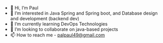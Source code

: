 - 👋 Hi, I’m Paul
- 👀 I’m interested in Java Spring and Spring boot, and Database design and development (backend dev)
- 🌱 I’m currently learning DevOps Technologies
- 💞️ I’m looking to collaborate on java-based projects
- 📫 How to reach me - palpaul49@gmail.com 

<!---
palpaulcode/palpaulcode is a ✨ special ✨ repository because its `README.md` (this file) appears on your GitHub profile.
You can click the Preview link to take a look at your changes.
--->
